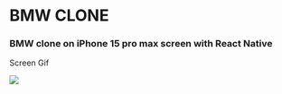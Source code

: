 ## <h1>BMW CLONE</h1>

<h3>BMW clone on iPhone 15 pro max screen with React Native </h3>

Screen Gif

<img src="./src/assets/images/gif.mov"/>
